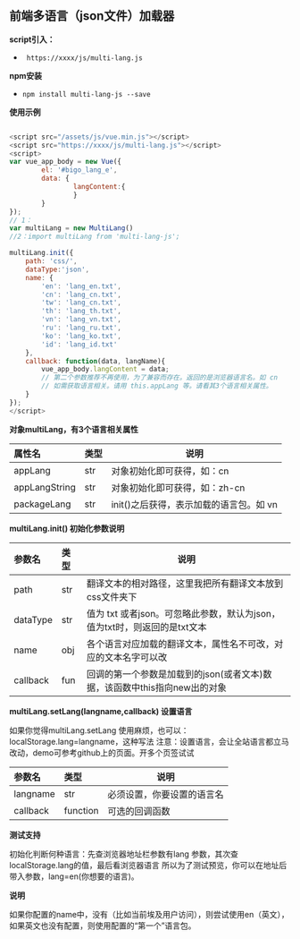 ## 前端多语言（json文件）加载器

**script引入：** 
- ` https://xxxx/js/multi-lang.js`
  

    

 **npm安装**
- `npm install multi-lang-js --save`


**使用示例**

```javascript

<script src="/assets/js/vue.min.js"></script>
<script src="https://xxxx/js/multi-lang.js"></script>
<script>
var vue_app_body = new Vue({
        el: '#bigo_lang_e',
        data: {
                langContent:{
                }
        }
});
// 1：
var multiLang = new MultiLang() 
//2：import multiLang from 'multi-lang-js';

multiLang.init({
    path: 'css/',
    dataType:'json',
    name: {
        'en': 'lang_en.txt',
        'cn': 'lang_cn.txt',
        'tw': 'lang_cn.txt',
        'th': 'lang_th.txt',
        'vn': 'lang_vn.txt',
        'ru': 'lang_ru.txt',
        'ko': 'lang_ko.txt',
        'id': 'lang_id.txt'
    },
    callback: function(data, langName){
        vue_app_body.langContent = data;
        // 第二个参数推荐不再使用，为了兼容而存在。返回的是浏览器语言名。如 cn
        // 如需获取语言相关。请用 this.appLang 等。请看其3个语言相关属性。
    }
});
</script>

```
**对象multiLang，有3个语言相关属性** 

|属性名|类型|说明|
|:-----   |:-----|-----                           |
|appLang     |str   |对象初始化即可获得，如：cn  |
|appLangString |str   |对象初始化即可获得，如：zh-cn |
|packageLang     |str   |init()之后获得，表示加载的语言包。如 vn  |

**multiLang.init() 初始化参数说明** 

|参数名|类型|说明|
|:-----   |:-----|-----                           |
|path     |str   |翻译文本的相对路径，这里我把所有翻译文本放到css文件夹下  |
|dataType |str   |值为 txt 或者json。可忽略此参数，默认为json，值为txt时，则返回的是txt文本  |
|name     |obj   |各个语言对应加载的翻译文本，属性名不可改，对应的文本名字可以改  |
|callback |fun   |回调的第一个参数是加载到的json(或者文本)数据，该函数中this指向new出的对象  |
 
**multiLang.setLang(langname,callback) 设置语言** 

如果你觉得multiLang.setLang 使用麻烦，也可以：localStorage.lang=langname，这种写法
注意：设置语言，会让全站语言都立马改动，demo可参考github上的页面。开多个页签试试
 
 |参数名|类型|说明|
|:-----   |:-----|-----                           |
|langname     |str   |必须设置，你要设置的语言名  |
|callback     |function   |可选的回调函数  |


**测试支持**

初始化判断何种语言：先查浏览器地址栏参数有lang 参数，其次查 localStorage.lang的值，最后看浏览器语言
所以为了测试预览，你可以在地址后带入参数，lang=en(你想要的语言)。
 
**说明**

如果你配置的name中，没有（比如当前埃及用户访问），则尝试使用en（英文），如果英文也没有配置，则使用配置的“第一个”语言包。
  



